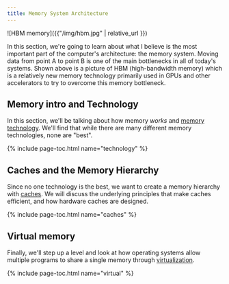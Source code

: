 ```yaml
---
title: Memory System Architecture
---
```


![HBM memory]({{"/img/hbm.jpg" | relative_url }})

In this section, we're going to learn about what I believe is the most important part of the computer's architecture: the memory system.
Moving data from point A to point B is one of the main bottlenecks in all of today's systems.
Shown above is a picture of HBM (high-bandwidth memory) which is a relatively new memory technology primarily used in GPUs and other accelerators to try to overcome this memory bottleneck.

## Memory intro and Technology

In this section, we'll be talking about how memory *works* and [memory technology](../technology/).
We'll find that while there are many different memory technologies, none are "best".

{% include page-toc.html name="technology" %}

## Caches and the Memory Hierarchy

Since no one technology is the best, we want to create a memory hierarchy with [caches](../caches/).
We will discuss the underlying principles that make caches efficient, and how hardware caches are designed.

{% include page-toc.html name="caches" %}

## Virtual memory

Finally, we'll step up a level and look at how operating systems allow multiple programs to share a single memory through [virtualization](../virtual/).

{% include page-toc.html name="virtual" %}
